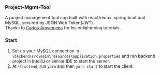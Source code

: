 ### Project-Mgmt-Tool
A project management tool app built with react/redux, spring boot and MySQL, secured by JSON Web Token(JWT).  
Thanks to [Carlos Arosemena](https://www.udemy.com/user/carlos-arosemena-3/) for his enlightening tutorials.

### Start
1. Set up your MySQL connection in `\backend\src\main\resources\application.properties` and run backend project in IntelliJ or similar IDE to start the server.
2. At `\frontend`, run `yarn` and then `yarn start` to start the client. 
